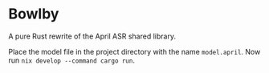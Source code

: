 # Bowlby

A pure Rust rewrite of the April ASR shared library.

Place the model file in the project directory with the name `model.april`.
Now run `nix develop --command cargo run`.
